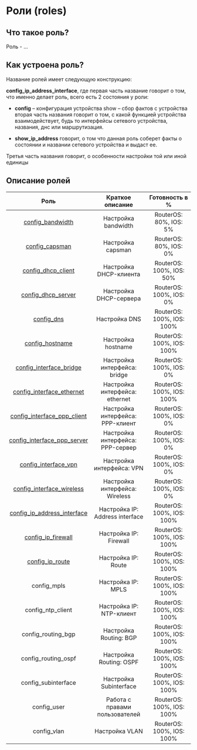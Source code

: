 # Роли (roles)

## Что такое роль?

Роль - ...

## Как устроена роль?

Название ролей имеет следующую конструкцию:

**config_ip_address_interface**, где первая часть название говорит о том, что именно делает роль, всего есть 2 состояния у
роли:

* **config** – конфигурация устройства show – сбор фактов с устройства вторая часть названия говорит о том, с какой функцией
устройства взаимодействует, будь то интерфейсы сетевого устройства, названия, днс или маршрутизация. 

* **show_ip_address** говорит, о том что данная роль соберет факты о состоянии и названии сетевого устройства и выдаст ее.

Третья часть названия говорит, о особенности настройки той или иной единицы

## Описание ролей

|             Роль            |         Краткое описание         | Готовность в % |
|:---------------------------:|:--------------------------------:|:----------------:|
|[config_bandwidth](bandwidth)|Настройка bandwidth|RouterOS: 80%, IOS: 5%|
|[config_capsman](capsman)|Настройка capsman|RouterOS: 80%, IOS: 0%|
|[config_dhcp_client](dhcp_client)|Настройка DHCP-клиента|RouterOS: 100%, IOS: 50%|
|[config_dhcp_server](dhcp_server)|Настройка DHCP-сервера|RouterOS: 100%, IOS: 0%|
|[config_dns](dns)|Настройка DNS|RouterOS: 100%, IOS: 100%|
|[config_hostname](hostname)|Настройка hostname|RouterOS: 100%, IOS: 100%|
|[config_interface_bridge](interface_bridge)|Настройка интерфейса: bridge|RouterOS: 100%, IOS: 0%|
|[config_interface_ethernet](interface_ether)|Настройка интерфейса: ethernet|RouterOS: 100%, IOS: 100%|
|[config_interface_ppp_client](interface_pppclient)|Настройка интерфейса: PPP-клиент |RouterOS: 100%, IOS: 0%|
|[config_interface_ppp_server](interface_pppserver)|Настройка интерфейса: PPP-сервер |RouterOS: 100%, IOS: 0%|
|[config_interface_vpn](interface_vpn)|Настройка интерфейса: VPN|RouterOS: 100%, IOS: 0%|
|[config_interface_wireless](interface_wireless)|Настройка интерфейса: Wireless|RouterOS: 100%, IOS: 0%|
|[config_ip_address_interface](ip_address_interface)|Настройка IP: Address interface  |RouterOS: 100%, IOS: 100%|
|[config_ip_firewall](ip_firewall)|Настройка IP: Firewall|RouterOS: 100%, IOS: 100%|
|[config_ip_route](ip_route)|Настройка IP: Route|RouterOS: 100%, IOS: 100%|
|config_mpls|Настройка IP: MPLS|RouterOS: 100%, IOS: 100%|
|config_ntp_client|Настройка IP: NTP-клиент|RouterOS: 100%, IOS: 100%|
|config_routing_bgp|Настройка Routing: BGP|RouterOS: 100%, IOS: 100%|
|config_routing_ospf|Настройка Routing: OSPF|RouterOS: 100%, IOS: 100%|
|config_subinterface|Настройка Subinterface           |RouterOS: 100%, IOS: 100%|
|config_user|Работа с правами пользователей   |RouterOS: 100%, IOS: 100%|
|config_vlan|Настройка VLAN                   |RouterOS: 100%, IOS: 100%|
